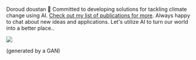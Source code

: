 Doroud doustan 👋 Committed to developing solutions for tackling climate change using AI. [Check out my list of publications for more](https://scholar.google.com/citations?user=bC7mSGUAAAAJ&hl). Always happy to chat about new ideas and applications. Let's utilize AI to turn our world into a better place..

![](https://github.com/ArsamAryandoust/ArsamAryandoust/blob/master/rollover.gif)

(generated by a GAN)

